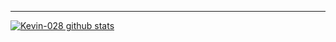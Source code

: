 -------
[![Kevin-028 github stats](https://github-readme-stats.vercel.app/api?username=Kevin-028&theme=dark&show_icons=true&count_private=true)](https://github.com/Kevin-028)
